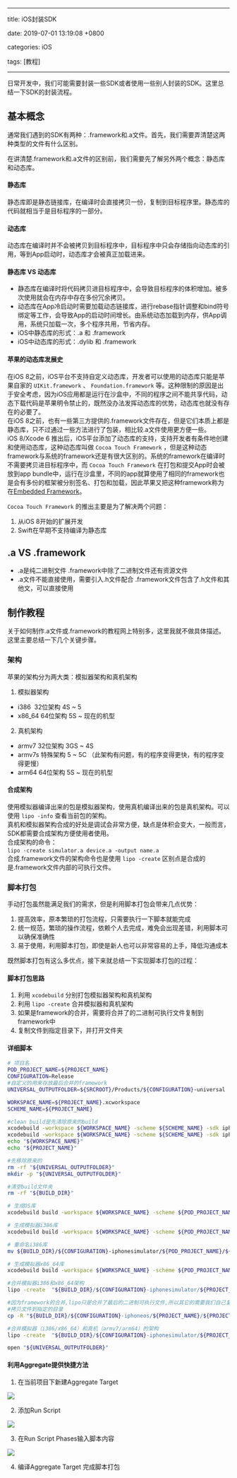 
---

title: iOS封装SDK

date: 2019-07-01 13:19:08 +0800

categories: iOS

tags: [教程]

---


日常开发中，我们可能需要封装一些SDK或者使用一些别人封装的SDK。这里总结一下SDK的封装流程。

<a name="sH1aJ"></a>
## 基本概念
通常我们遇到的SDK有两种：.framework和.a文件。首先，我们需要弄清楚这两种类型的文件有什么区别。

在讲清楚.framework和.a文件的区别前，我们需要先了解另外两个概念：静态库和动态库。

<a name="MsdOd"></a>
#### 静态库
静态库即是静态链接库，在编译时会直接拷贝一份，复制到目标程序里。静态库的代码就相当于是目标程序的一部分。

<a name="qmzIU"></a>
#### 动态库
动态库在编译时并不会被拷贝到目标程序中，目标程序中只会存储指向动态库的引用，等到App启动时，动态库才会被真正加载进来。

<a name="BfxbV"></a>
#### 静态库 VS 动态库

- 静态库在编译时将代码拷贝进目标程序中，会导致目标程序的体积增加。被多次使用就会在内存中存在多份冗余拷贝。
- 动态库在App冷启动时需要加载动态链接库，进行rebase指针调整和bind符号绑定等工作，会导致App的启动时间增长。由系统动态加载到内存，供App调用，系统只加载一次，多个程序共用，节省内存。
- iOS中静态库的形式：.a 和 .framework
- iOS中动态库的形式：.dylib 和 .framework

<a name="0nmXZ"></a>
#### 苹果的动态库发展史
在iOS 8之前，iOS平台不支持自定义动态库，开发者可以使用的动态库只能是苹果自家的 `UIKit.framework` 、 `Foundation.framework` 等。这种限制的原因是出于安全考虑，因为iOS应用都是运行在沙盒中，不同的程序之间不能共享代码，动态下载代码是苹果明令禁止的，既然没办法发挥动态库的优势，动态库也就没有存在的必要了。<br />在iOS 8之前，也有一些第三方提供的.framework文件存在，但是它们本质上都是静态库，只不过通过一些方法进行了包装，相比较.a文件使用更方便一些。<br />iOS 8/Xcode 6 推出后，iOS平台添加了动态库的支持，支持开发者有条件地创建和使用动态库，这种动态库叫做 `Cocoa Touch Framework` ，但是这种动态framework与系统的framework还是有很大区别的。系统的framework在编译时不需要拷贝进目标程序中，而 `Cocoa Touch Framework` 在打包和提交App时会被放到app bundle中，运行在沙盒里，不同的app就算使用了相同的framework也是会有多份的框架被分别签名、打包和加载，因此苹果又把这种framework称为在[Embedded Framework](https://developer.apple.com/library/archive/documentation/General/Conceptual/ExtensibilityPG/ExtensionScenarios.html)。

`Cocoa Touch Framework` 的推出主要是为了解决两个问题：

1. 从iOS 8开始的扩展开发
1. Swift在早期不支持编译为静态库

<a name="RiNwW"></a>
## .a VS .framework

- .a是纯二进制文件 .framework中除了二进制文件还有资源文件
- .a文件不能直接使用，需要引入.h文件配合 .framework文件包含了.h文件和其他文，可以直接使用

<a name="oYQRv"></a>
## 制作教程
关于如何制作.a文件或.framework的教程网上特别多，这里我就不做具体描述。这里主要总结一下几个关键步骤。
<a name="jLvrh"></a>
### 架构
苹果的架构分为两大类：模拟器架构和真机架构

1. 模拟器架构
- i386  32位架构 4S ~ 5
- x86_64 64位架构 5S ~ 现在的机型
2. 真机架构
- armv7 32位架构 3GS ~ 4S
- armv7s 特殊架构 5 ~ 5C （此架构有问题，有的程序变得更快，有的程序变得更慢）
- arm64 64位架构 5S ~ 现在的机型

<a name="sD83I"></a>
#### 合成架构
使用模拟器编译出来的包是模拟器架构，使用真机编译出来的包是真机架构。可以使用 `lipo -info` 查看当前包的架构。<br />真机和模拟器架构合成的好处是调试会非常方便，缺点是体积会变大，一般而言，SDK都需要合成架构方便使用者使用。<br />合成架构的命令：<br />`lipo -create simulator.a device.a -output name.a` <br />合成.framework文件的架构命令也是使用 `lipo -create` 区别点是合成的是.framework文件内部的可执行文件。

<a name="c315M"></a>
### 脚本打包
手动打包虽然能满足我们的需求，但是利用脚本打包会带来几点优势：

1. 提高效率，原本繁琐的打包流程，只需要执行一下脚本就能完成
1. 统一规范，繁琐的操作流程，依赖个人去完成，难免会出现差错，利用脚本可以确保准确性
1. 易于使用，利用脚本打包，即使是新人也可以非常容易的上手，降低沟通成本

既然脚本打包有这么多优点，接下来就总结一下实现脚本打包的过程：

<a name="kNnmW"></a>
#### 脚本打包思路

1. 利用 `xcodebuild` 分别打包模拟器架构和真机架构
1. 利用 `lipo -create` 合并模拟器和真机架构
1. 如果是framework的合并，需要将合并了的二进制可执行文件复制到framework中
1. 复制文件到指定目录下，并打开文件夹

<a name="ARByx"></a>
#### 详细脚本
```bash
# 项目名
POD_PROJECT_NAME=${PROJECT_NAME}
CONFIGURATION=Release
#自定义的用来存放最后合并的framework
UNIVERSAL_OUTPUTFOLDER=${SRCROOT}/Products/${CONFIGURATION}-universal

WORKSPACE_NAME=${PROJECT_NAME}.xcworkspace
SCHEME_NAME=${PROJECT_NAME}

#clean build是先清除原来的build
xcodebuild -workspace ${WORKSPACE_NAME} -scheme ${SCHEME_NAME} -sdk iphonesimulator -configuration "${CONFIGURATION}" clean build
xcodebuild -workspace ${WORKSPACE_NAME} -scheme ${SCHEME_NAME} -sdk iphoneos -configuration "${CONFIGURATION}" clean build
echo "${WORKSPACE_NAME}"
echo "${PROJECT_NAME}"

#先移除原来的
rm -rf "${UNIVERSAL_OUTPUTFOLDER}"
mkdir -p "${UNIVERSAL_OUTPUTFOLDER}"

#清空build文件夹
rm -rf "${BUILD_DIR}"

# 生成OS库
xcodebuild build -workspace ${WORKSPACE_NAME} -scheme ${POD_PROJECT_NAME} ONLY_ACTIVE_ARCH=NO -configuration ${CONFIGURATION} -sdk iphoneos BUILD_DIR="${BUILD_DIR}" BUILD_ROOT="${BUILD_ROOT}"

# 生成模拟器i386库
xcodebuild build -workspace ${WORKSPACE_NAME} -scheme ${POD_PROJECT_NAME} -configuration ${CONFIGURATION} -sdk iphonesimulator -arch i386 BUILD_DIR="${BUILD_DIR}" BUILD_ROOT="${BUILD_ROOT}"

# 重命名i386库
mv ${BUILD_DIR}/${CONFIGURATION}-iphonesimulator/${POD_PROJECT_NAME}/${POD_PROJECT_NAME}.framework ${BUILD_DIR}/${CONFIGURATION}-iphonesimulator/${POD_PROJECT_NAME}/${POD_PROJECT_NAME}i386.framework

# 生成模拟器x86_64库
xcodebuild build -workspace ${WORKSPACE_NAME} -scheme ${POD_PROJECT_NAME} -configuration ${CONFIGURATION} -sdk iphonesimulator -arch x86_64 BUILD_DIR="${BUILD_DIR}" BUILD_ROOT="${BUILD_ROOT}"

#合并模拟器i386和x86_64架构
lipo -create  "${BUILD_DIR}/${CONFIGURATION}-iphonesimulator/${PROJECT_NAME}/${PROJECT_NAME}i386.framework/${PROJECT_NAME}" "${BUILD_DIR}/${CONFIGURATION}-iphonesimulator/${PROJECT_NAME}/${PROJECT_NAME}.framework/${PROJECT_NAME}" -output "${BUILD_DIR}/${CONFIGURATION}-iphonesimulator/${PROJECT_NAME}/${PROJECT_NAME}.framework/${PROJECT_NAME}"

#因为framework的合并,lipo只是合并了最后的二进制可执行文件,所以其它的需要我们自己复制过来
#拷贝文件到指定的目录
cp -R "${BUILD_DIR}/${CONFIGURATION}-iphoneos/${PROJECT_NAME}/${PROJECT_NAME}.framework" "${UNIVERSAL_OUTPUTFOLDER}/${PROJECT_NAME}.framework"

#合并模拟器（i386/x86_64）和真机（armv7/arm64）的架构
lipo -create  "${BUILD_DIR}/${CONFIGURATION}-iphonesimulator/${PROJECT_NAME}/${PROJECT_NAME}.framework/${PROJECT_NAME}" "${BUILD_DIR}/${CONFIGURATION}-iphoneos/${PROJECT_NAME}/${PROJECT_NAME}.framework/${PROJECT_NAME}" -output "${UNIVERSAL_OUTPUTFOLDER}/${PROJECT_NAME}.framework/${PROJECT_NAME}"

open "${UNIVERSAL_OUTPUTFOLDER}"
```

<a name="spveF"></a>
#### 利用Aggregate提供快捷方法

1. 在当前项目下新建Aggregate Target

![](https://cdn.nlark.com/yuque/0/2019/png/183307/1561969431794-4718bee3-b5cc-4391-bd6b-4db925cb9816.png#align=left&display=inline&height=721&originHeight=721&originWidth=1000&size=0&status=done&width=1000)

2. 添加Run Script

![](https://cdn.nlark.com/yuque/0/2019/png/183307/1561969454208-d3c888d5-6adf-4f05-9832-244d0ff4be5a.png#align=left&display=inline&height=343&originHeight=343&originWidth=1000&size=0&status=done&width=1000)

3. 在Run Script Phases输入脚本内容

![](https://cdn.nlark.com/yuque/0/2019/png/183307/1561969490482-5f40c393-5660-4601-a4ec-0b1d2b1c3a4b.png#align=left&display=inline&height=509&originHeight=509&originWidth=1000&size=0&status=done&width=1000)

4. 编译Aggregate Target 完成脚本打包

